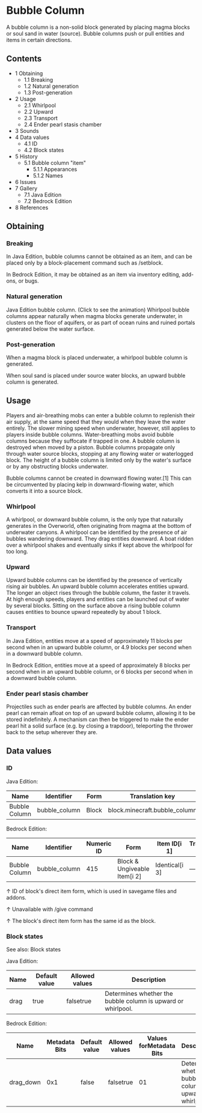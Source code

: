 # Bubble Column
A bubble column is a non-solid block generated by placing magma blocks or soul sand in water (source). Bubble columns push or pull entities and items in certain directions.

## Contents
- 1 Obtaining
	- 1.1 Breaking
	- 1.2 Natural generation
	- 1.3 Post-generation
- 2 Usage
	- 2.1 Whirlpool
	- 2.2 Upward
	- 2.3 Transport
	- 2.4 Ender pearl stasis chamber
- 3 Sounds
- 4 Data values
	- 4.1 ID
	- 4.2 Block states
- 5 History
	- 5.1 Bubble column "item"
		- 5.1.1 Appearances
		- 5.1.2 Names
- 6 Issues
- 7 Gallery
	- 7.1 Java Edition
	- 7.2 Bedrock Edition
- 8 References

## Obtaining
### Breaking
In Java Edition, bubble columns cannot be obtained as an item, and can be placed only by a block-placement command such as /setblock.

In Bedrock Edition, it may be obtained as an item via inventory editing, add-ons, or bugs.

### Natural generation
Java Edition bubble column. (Click to see the animation)
Whirlpool bubble columns appear naturally when magma blocks generate underwater, in clusters on the floor of aquifers, or as part of ocean ruins and ruined portals generated below the water surface.


### Post-generation
When a magma block is placed underwater, a whirlpool bubble column is generated. 

When soul sand is placed under source water blocks, an upward bubble column is generated.

## Usage
Players and air-breathing mobs can enter a bubble column to replenish their air supply, at the same speed that they would when they leave the water entirely. The slower mining speed when underwater, however, still applies to players inside bubble columns. Water-breathing mobs avoid bubble columns because they suffocate if trapped in one. A bubble column is destroyed when moved by a piston. Bubble columns propagate only through water source blocks, stopping at any flowing water or waterlogged block. The height of a bubble column is limited only by the water's surface or by any obstructing blocks underwater.

Bubble columns cannot be created in downward flowing water.[1] This can be circumvented by placing kelp in downward-flowing water, which converts it into a source block.

### Whirlpool
A whirlpool, or downward bubble column, is the only type that naturally generates in the Overworld, often originating from magma at the bottom of underwater canyons. A whirlpool can be identified by the presence of air bubbles wandering downward. They drag entities downward. A boat ridden over a whirlpool shakes and eventually sinks if kept above the whirlpool for too long.

### Upward
Upward bubble columns can be identified by the presence of vertically rising air bubbles. An upward bubble column accelerates entities upward. The longer an object rises through the bubble column, the faster it travels. At high enough speeds, players and entities can be launched out of water by several blocks. Sitting on the surface above a rising bubble column causes entities to bounce upward repeatedly by about 1 block.

### Transport
In Java Edition, entities move at a speed of approximately 11 blocks per second when in an upward bubble column, or 4.9 blocks per second when in a downward bubble column.

In Bedrock Edition, entities move at a speed of approximately 8 blocks per second when in an upward bubble column, or 6 blocks per second when in a downward bubble column.

### Ender pearl stasis chamber
Projectiles such as ender pearls are affected by bubble columns. An ender pearl can remain afloat on top of an upward bubble column, allowing it to be stored indefinitely. A mechanism can then be triggered to make the ender pearl hit a solid surface (e.g. by closing a trapdoor), teleporting the thrower back to the setup wherever they are.

## Data values
### ID
Java Edition:

| Name          | Identifier    | Form  | Translation key               |
|---------------|---------------|-------|-------------------------------|
| Bubble Column | bubble_column | Block | block.minecraft.bubble_column |

Bedrock Edition:

| Name          | Identifier    | Numeric ID | Form                         | Item ID[i 1]   | Translation key |
|---------------|---------------|------------|------------------------------|----------------|-----------------|
| Bubble Column | bubble_column | 415        | Block & Ungiveable Item[i 2] | Identical[i 3] | —               |


↑ ID of block's direct item form, which is used in savegame files and addons.

↑ Unavailable with /give command

↑ The block's direct item form has the same id as the block.


### Block states
See also: Block states

Java Edition:

| Name | Default value | Allowed values | Description                                                  |
|------|---------------|----------------|--------------------------------------------------------------|
| drag | true          | falsetrue      | Determines whether the bubble column is upward or whirlpool. |

Bedrock Edition:

| Name      | Metadata Bits | Default value | Allowed values | Values forMetadata Bits | Description                                                  |
|-----------|---------------|---------------|----------------|-------------------------|--------------------------------------------------------------|
| drag_down | 0x1           | false         | falsetrue      | 01                      | Determines whether the bubble column is upward or whirlpool. |



